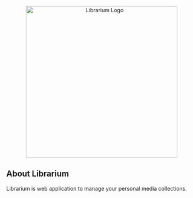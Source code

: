 <p style="text-align: center;"><a href="https://librarium.io" target="_blank"><img src="https://raw.githubusercontent.com/laravel/art/master/logo-lockup/5%20SVG/2%20CMYK/1%20Full%20Color/laravel-logolockup-cmyk-red.svg" width="400" alt="Librarium Logo"></a></p>

## About Librarium

Librarium is web application to manage your personal media collections.
